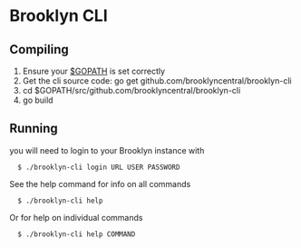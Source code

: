 # Brooklyn CLI

## Compiling

1. Ensure your [$GOPATH](http://golang.org/cmd/go/#hdr-GOPATH_environment_variable) is set correctly 
2. Get the cli source code: go get github.com/brooklyncentral/brooklyn-cli
3. cd $GOPATH/src/github.com/brooklyncentral/brooklyn-cli
4. go build

## Running
you will need to login to your Brooklyn instance with
```
  $ ./brooklyn-cli login URL USER PASSWORD
```  
See the help command for info on all commands
```
  $ ./brooklyn-cli help
```  
Or for help on individual commands
```
  $ ./brooklyn-cli help COMMAND
```
